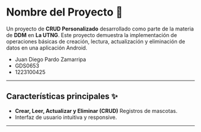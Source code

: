 # Nombre del Proyecto 🚀

Un proyecto de **CRUD Personalizado** desarrollado como parte de la materia de **DDM** en **La UTNG**. Este proyecto demuestra la implementación de operaciones básicas de creación, lectura, actualización y eliminación de datos en una aplicación Android.

- Juan Diego Pardo Zamarripa
- GDS0653
- 1223100425
---

## Características principales ✨

- **Crear, Leer, Actualizar y Eliminar (CRUD)** Registros de mascotas.
- Interfaz de usuario intuitiva y responsive.
---

